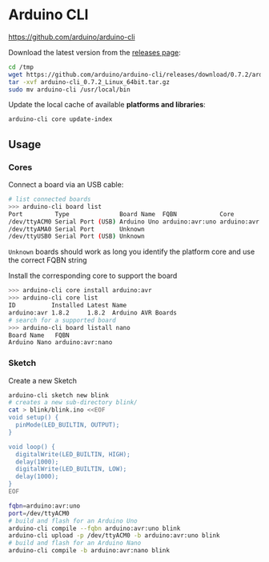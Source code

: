 # Arduino CLI

<https://github.com/arduino/arduino-cli>

Download the latest version from the [releases page][aclir]:

[aclir]: https://github.com/arduino/arduino-cli/releases

```bash
cd /tmp
wget https://github.com/arduino/arduino-cli/releases/download/0.7.2/arduino-cli_0.7.2_Linux_64bit.tar.gz
tar -xvf arduino-cli_0.7.2_Linux_64bit.tar.gz
sudo mv arduino-cli /usr/local/bin
```

Update the local cache of available **platforms and libraries**:

```bash
arduino-cli core update-index
```

## Usage

### Cores

Connect a board via an USB cable:

```bash
# list connected boards
>>> arduino-cli board list
Port         Type              Board Name  FQBN            Core
/dev/ttyACM0 Serial Port (USB) Arduino Uno arduino:avr:uno arduino:avr
/dev/ttyAMA0 Serial Port       Unknown
/dev/ttyUSB0 Serial Port (USB) Unknown
```

`Unknown` boards should work as long you identify the platform core and use the
correct FQBN string

Install the corresponding core to support the board

```bash
>>> arduino-cli core install arduino:avr
>>> arduino-cli core list
ID          Installed Latest Name
arduino:avr 1.8.2     1.8.2  Arduino AVR Boards
# search for a supported board
>>> arduino-cli board listall nano
Board Name   FQBN
Arduino Nano arduino:avr:nano
```

### Sketch


Create a new Sketch

```bash
arduino-cli sketch new blink
# creates a new sub-directory blink/ 
cat > blink/blink.ino <<EOF
void setup() {
  pinMode(LED_BUILTIN, OUTPUT);
}

void loop() {
  digitalWrite(LED_BUILTIN, HIGH);
  delay(1000);
  digitalWrite(LED_BUILTIN, LOW);
  delay(1000);
}
EOF
```

```bash
fqbn=arduino:avr:uno
port=/dev/ttyACM0
# build and flash for an Arduino Uno
arduino-cli compile --fqbn arduino:avr:uno blink
arduino-cli upload -p /dev/ttyACM0 -b arduino:avr:uno blink
# build and flash for an Arduino Nano
arduino-cli compile -b arduino:avr:nano blink
```
